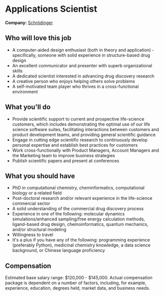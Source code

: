 # Applications Scientist

**Company:** [Schrödinger][company]

## Who will love this job

-   A computer-aided design enthusiast (both in theory and application) - specifically, someone with solid experience in structure-based drug design
-   An excellent communicator and presenter with superb organizational skills
-   A dedicated scientist interested in advancing drug discovery research
-   A creative person who enjoys helping others solve problems
-   A self-motivated team player who thrives in a cross-functional environment

## What you'll do

-   Provide scientific support to current and prospective life-science customers, which includes demonstrating the optimal use of our life science software suites, facilitating interactions between customers and product development teams, and providing general scientific guidance
-   Engage in cutting edge scientific research to continuously develop personal expertise and establish best practices for customers
-   Work cross-functionally with Product Managers, Account Managers and the Marketing team to improve business strategies
-   Publish scientific papers and present at conferences

## What you should have

-   PhD in computational chemistry, cheminformatics, computational biology or a related field
-   Post-doctoral research and/or relevant experience in the life-science commercial sector
-   A solid understanding of the commercial drug discovery process
-   Experience in one of the following: molecular dynamics simulations/enhanced sampling/free energy calculation methods, ligand-based drug design, chemoinformatics, quantum mechanics, and/or structural modeling
-   Willingness to travel
-   It's a plus if you have any of the following: programming experience (preferably Python), medicinal chemistry knowledge, a data science background, or Chinese language proficiency

## Compensation

Estimated base salary range: $120,000 - $145,000.
Actual compensation package is dependent on a number of factors, including, for example, experience, education, degrees held, market data, and business needs.

<!-- LINKS -->

[company]: https://www.schrodinger.com/
